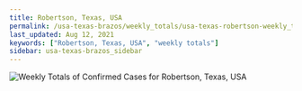 ```yaml
---
title: Robertson, Texas, USA
permalink: /usa-texas-brazos/weekly_totals/usa-texas-robertson-weekly_totals.html
last_updated: Aug 12, 2021
keywords: ["Robertson, Texas, USA", "weekly totals"]
sidebar: usa-texas-brazos_sidebar
---
```


![Weekly Totals of Confirmed Cases for Robertson, Texas, USA](/covid_tracker/images/graphs/usa-texas-robertson-weekly_totals_graph.png)
